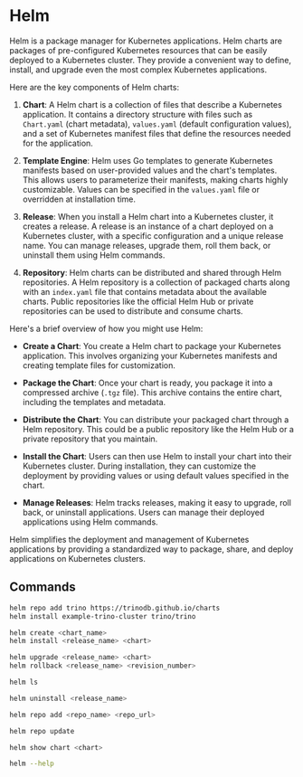 # Helm
Helm is a package manager for Kubernetes applications. Helm charts are packages of pre-configured Kubernetes resources that can be easily deployed to a Kubernetes cluster. They provide a convenient way to define, install, and upgrade even the most complex Kubernetes applications.

Here are the key components of Helm charts:

1. **Chart**: A Helm chart is a collection of files that describe a Kubernetes application. It contains a directory structure with files such as `Chart.yaml` (chart metadata), `values.yaml` (default configuration values), and a set of Kubernetes manifest files that define the resources needed for the application.

2. **Template Engine**: Helm uses Go templates to generate Kubernetes manifests based on user-provided values and the chart's templates. This allows users to parameterize their manifests, making charts highly customizable. Values can be specified in the `values.yaml` file or overridden at installation time.

3. **Release**: When you install a Helm chart into a Kubernetes cluster, it creates a release. A release is an instance of a chart deployed on a Kubernetes cluster, with a specific configuration and a unique release name. You can manage releases, upgrade them, roll them back, or uninstall them using Helm commands.

4. **Repository**: Helm charts can be distributed and shared through Helm repositories. A Helm repository is a collection of packaged charts along with an `index.yaml` file that contains metadata about the available charts. Public repositories like the official Helm Hub or private repositories can be used to distribute and consume charts.

Here's a brief overview of how you might use Helm:

- **Create a Chart**: You create a Helm chart to package your Kubernetes application. This involves organizing your Kubernetes manifests and creating template files for customization.

- **Package the Chart**: Once your chart is ready, you package it into a compressed archive (`.tgz` file). This archive contains the entire chart, including the templates and metadata.

- **Distribute the Chart**: You can distribute your packaged chart through a Helm repository. This could be a public repository like the Helm Hub or a private repository that you maintain.

- **Install the Chart**: Users can then use Helm to install your chart into their Kubernetes cluster. During installation, they can customize the deployment by providing values or using default values specified in the chart.

- **Manage Releases**: Helm tracks releases, making it easy to upgrade, roll back, or uninstall applications. Users can manage their deployed applications using Helm commands.

Helm simplifies the deployment and management of Kubernetes applications by providing a standardized way to package, share, and deploy applications on Kubernetes clusters.

## Commands

``` sh
helm repo add trino https://trinodb.github.io/charts
helm install example-trino-cluster trino/trino

helm create <chart_name>
helm install <release_name> <chart>

helm upgrade <release_name> <chart>
helm rollback <release_name> <revision_number>

helm ls

helm uninstall <release_name>

helm repo add <repo_name> <repo_url>

helm repo update

helm show chart <chart>

helm --help
```